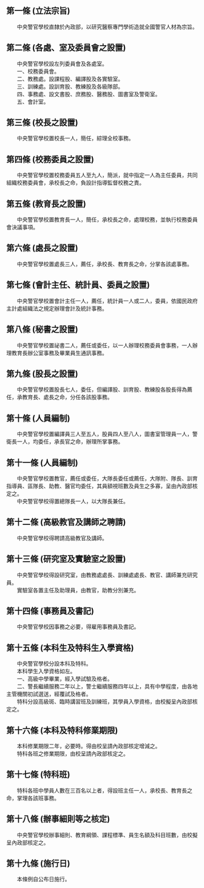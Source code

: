 第一條 (立法宗旨)
-----------------
　　中央警官學校直隸於內政部，以研究醫察專門學術造就全國警官人材為宗旨。  


第二條 (各處、室及委員會之設置)
-------------------------------
　　中央警官學校設左列委員會及各處室。  
　　一、校務委員會。  
　　二、教務處。設課程股、編譯股及各實驗室。  
　　三、訓練處。設訓育股、教練股及各級隊部。  
　　四、事務處、設文書股、庶務股、醫務股、圖書室及警衛室。  
　　五、會計室。  


第三條 (校長之設置)
-------------------
　　中央警官學校置校長一人，簡任，綜理全校事務。  


第四條 (校務委員之設置)
-----------------------
　　中央警官學校置校務委員五人至九人，簡派，就中指定一人為主任委員，共同組織校務委員會，承校長之命，負設計指導監督校務之責。  


第五條 (教育長之設置)
---------------------
　　中央警官學校置教育長一人，簡任，承校長之命，處理校務，並執行校務委員會決議事項。  


第六條 (處長之設置)
-------------------
　　中央警官學校置處長三人，薦任，承校長、教育長之命，分掌各該處事務。  


第七條 (會計主任、統計員、委員之設置)
-------------------------------------
　　中央警官學校置會計主任一人，薦任，統計員一人或二人，委員，依國民政府主計處組織法之規定辦理會計及統計事務。  


第八條 (秘書之設置)
-------------------
　　中央警官學校置祕書二人，薦任或委任，以一人辦理校務委員會事務，一人辦理教育長辦公室事務及畢業員生通訊事務。  


第九條 (股長之設置)
-------------------
　　中央警官學校置股長七人，委任，但編譯股、訓育股、教練股各股長得為薦任，承教育長、處長之命，分任各該股事務。  


第十條 (人員編制)
-----------------
　　中央警官學校置編譯員三人至五人，股員四人至八人，圖書室管理員一人，警衛長一人，均委任，承長官之命，辦理所掌事務。  


第十一條 (人員編制)
-------------------
　　中央警官學校置教官，薦任或委任，大隊長委任或薦任，大隊附、隊長、訓育指導員、區隊長、助教、醫官均委任，其員額視班數及員生之多寡，呈由內政部核定之。  
　　中央警官學校得置總隊長一人，以大隊長兼任。  


第十二條 (高級教官及講師之聘請)
-------------------------------
　　中央警官學校得聘請高級教官及講師。  


第十三條 (研究室及實驗室之設置)
-------------------------------
　　中央警官學校得設研究室，由教務處處長、訓練處處長、教官、講師兼充研究員。  
　　實驗室各置主任及助理員，由教官，助教分別兼充。  


第十四條 (事務員及書記)
-----------------------
　　中央警官學校因事務之必要，得雇用事務員及書記。  


第十五條 (本科生及特科生入學資格)
---------------------------------
　　中央警官學校分設本科及特科。  
　　本科學生入學資格如左。  
　　一、高級中學畢業，經入學試驗及格者。  
　　二、警長繼續服務二年以上，警士繼續服務四年以上，具有中學程度，由各地主管機關初試選送，經覆試及格者。  
　　特科分設高級斑、臨時講習班及訓練班，其學員入學資格，由校擬呈內政部核定之。  


第十六條 (本科及特科修業期限)
-----------------------------
　　本科修業期限二年，必要時。得由校呈請內政部核定增減之。  
　　特科各班之修業期限，由校呈請內政部核定之。  


第十七條 (特科班)
-----------------
　　特科各班中學員人數在三百名以上者，得設班主任一人，承校長、教育長之命，掌理各該班事務。  


第十八條 (辦事細則等之核定)
---------------------------
　　中央警官學校辦事細則、教育綱領、課程標準、員生名額及科目班數，由校擬呈內政部核定之。  


第十九條 (施行日)
-----------------
　　本條例自公布日施行。